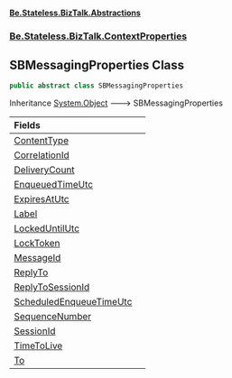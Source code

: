 #### [Be.Stateless.BizTalk.Abstractions](README.md 'README')
### [Be.Stateless.BizTalk.ContextProperties](Be.Stateless.BizTalk.ContextProperties.md 'Be.Stateless.BizTalk.ContextProperties')

## SBMessagingProperties Class

```csharp
public abstract class SBMessagingProperties
```

Inheritance [System.Object](https://docs.microsoft.com/en-us/dotnet/api/System.Object 'System.Object') &#129106; SBMessagingProperties

| Fields | |
| :--- | :--- |
| [ContentType](SBMessagingProperties.ContentType.md 'Be.Stateless.BizTalk.ContextProperties.SBMessagingProperties.ContentType') | |
| [CorrelationId](SBMessagingProperties.CorrelationId.md 'Be.Stateless.BizTalk.ContextProperties.SBMessagingProperties.CorrelationId') | |
| [DeliveryCount](SBMessagingProperties.DeliveryCount.md 'Be.Stateless.BizTalk.ContextProperties.SBMessagingProperties.DeliveryCount') | |
| [EnqueuedTimeUtc](SBMessagingProperties.EnqueuedTimeUtc.md 'Be.Stateless.BizTalk.ContextProperties.SBMessagingProperties.EnqueuedTimeUtc') | |
| [ExpiresAtUtc](SBMessagingProperties.ExpiresAtUtc.md 'Be.Stateless.BizTalk.ContextProperties.SBMessagingProperties.ExpiresAtUtc') | |
| [Label](SBMessagingProperties.Label.md 'Be.Stateless.BizTalk.ContextProperties.SBMessagingProperties.Label') | |
| [LockedUntilUtc](SBMessagingProperties.LockedUntilUtc.md 'Be.Stateless.BizTalk.ContextProperties.SBMessagingProperties.LockedUntilUtc') | |
| [LockToken](SBMessagingProperties.LockToken.md 'Be.Stateless.BizTalk.ContextProperties.SBMessagingProperties.LockToken') | |
| [MessageId](SBMessagingProperties.MessageId.md 'Be.Stateless.BizTalk.ContextProperties.SBMessagingProperties.MessageId') | |
| [ReplyTo](SBMessagingProperties.ReplyTo.md 'Be.Stateless.BizTalk.ContextProperties.SBMessagingProperties.ReplyTo') | |
| [ReplyToSessionId](SBMessagingProperties.ReplyToSessionId.md 'Be.Stateless.BizTalk.ContextProperties.SBMessagingProperties.ReplyToSessionId') | |
| [ScheduledEnqueueTimeUtc](SBMessagingProperties.ScheduledEnqueueTimeUtc.md 'Be.Stateless.BizTalk.ContextProperties.SBMessagingProperties.ScheduledEnqueueTimeUtc') | |
| [SequenceNumber](SBMessagingProperties.SequenceNumber.md 'Be.Stateless.BizTalk.ContextProperties.SBMessagingProperties.SequenceNumber') | |
| [SessionId](SBMessagingProperties.SessionId.md 'Be.Stateless.BizTalk.ContextProperties.SBMessagingProperties.SessionId') | |
| [TimeToLive](SBMessagingProperties.TimeToLive.md 'Be.Stateless.BizTalk.ContextProperties.SBMessagingProperties.TimeToLive') | |
| [To](SBMessagingProperties.To.md 'Be.Stateless.BizTalk.ContextProperties.SBMessagingProperties.To') | |
